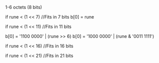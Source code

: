 
1-6 octets (8 bits)

if rune < (1 << 7)    //Fits in 7 bits
  b[0] = rune

if rune < (1 << 11)   //Fits in 11 bits
  
  b[0] = '1100 0000' | (rune >> 6)
  b[0] = '1000 0000' | (rune & '0011 1111')


if rune < (1 << 16)   //Fits in 16 bits

if rune < (1 << 21)   //Fits in 21 bits
